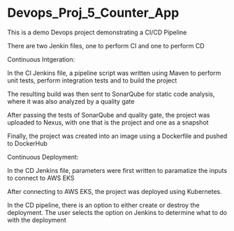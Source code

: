 # Devops_Proj_5_Counter_App
This is a demo Devops project demonstrating a CI/CD Pipeline

There are two Jenkin files, one to perform CI and one to perform CD


Continuous Intgeration:

In the CI Jenkins file, a pipeline script was written using Maven to perform unit tests, perform integration
tests and to build the project

The resulting build was then sent to SonarQube for static code analysis, where it was also analyzed by a quality gate

After passing the tests of SonarQube and quality gate, the project was uploaded to Nexus, with one that is the project and one as a snapshot

Finally, the project was created into an image using a Dockerfile and pushed to DockerHub


Continuous Deployment:

In the CD Jenkins file, parameters were first written to paramatize the inputs to connect to AWS EKS

After connecting to AWS EKS, the project was deployed using Kubernetes.

In the CD pipeline, there is an option to either create or destroy the deployment. The user selects 
the option on Jenkins to determine what to do with the deployment
